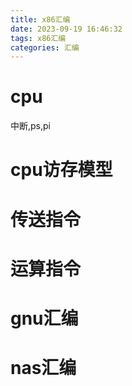 ```yaml
---
title: x86汇编
date: 2023-09-19 16:46:32
tags: x86汇编
categories: 汇编
---
```

# cpu
中断,ps,pi

# cpu访存模型


# 传送指令

# 运算指令


# gnu汇编


# nas汇编
